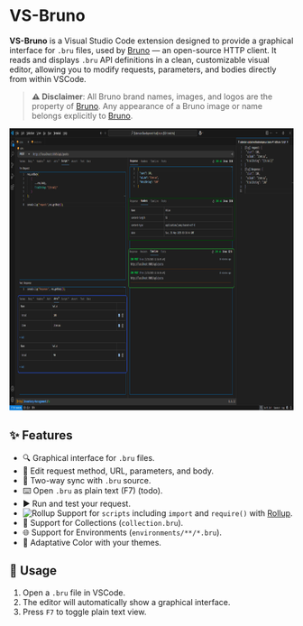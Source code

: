 # VS-Bruno

**VS-Bruno** is a Visual Studio Code extension designed to provide a graphical interface for `.bru` files, used by [Bruno](https://usebruno.com/) — an open-source HTTP client. It reads and displays `.bru` API definitions in a clean, customizable visual editor, allowing you to modify requests, parameters, and bodies directly from within VSCode.

> **⚠️ Disclaimer**: All Bruno brand names, images, and logos are the property of [Bruno](https://usebruno.com/). Any appearance of a Bruno image or name belongs explicitly to [Bruno](https://usebruno.com/).

<img src="https://raw.githubusercontent.com/MolikoDeveloper/VsBruno/refs/heads/main/assets/screenshot-1.webp" height="500"/>

## ✨ Features

- 🔍 Graphical interface for `.bru` files.
- 📝 Edit request method, URL, parameters, and body.
- 🔄 Two-way sync with `.bru` source.
- ⌨️ Open `.bru` as plain text (F7) (todo).
- ▶️ Run and test your request.
- <img src="https://rollupjs.org/favicon.png" alt="Rollup" width="17"/> Support for `scripts` including `import` and `require()` with [Rollup](https://rollupjs.org/).
- 📂 Support for Collections (`collection.bru`).
- 🌐 Support for Environments (`environments/**/*.bru`).
- 🎨 Adaptative Color with your themes.

## 🧠 Usage

1. Open a `.bru` file in VSCode.
2. The editor will automatically show a graphical interface.
3. Press `F7` to toggle plain text view.